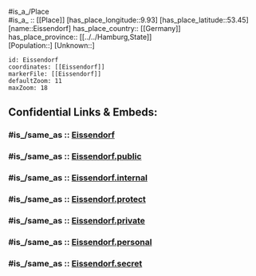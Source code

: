 ﻿---
confidential: public
isDeleted: false
location:
- 53.45
- 9.93
mapmarker: city
mapzoom:
- 7
- 12
SpocWebEntityId: 30011
tags:
- geo/City
type: City
---

#is_a_/Place  
#is_a_ :: [[Place]] 
[has_place_longitude::9.93] 
[has_place_latitude::53.45] 
[name::Eissendorf] 
has_place_country:: [[Germany]]  
has_place_province:: [[../../Hamburg,State]]  
[Population::] 
[Unknown::] 


```leaflet
id: Eissendorf
coordinates: [[Eissendorf]] 
markerFile: [[Eissendorf]] 
defaultZoom: 11 
maxZoom: 18
```


## Confidential Links & Embeds: 

### #is_/same_as :: [Eissendorf](Eissendorf.md) 

### #is_/same_as :: [Eissendorf.public](/_public/Earth/Continent/Europe/Europe~Central/Germany/Germany~West/State~Hamburg/cities~Hamburg/Eissendorf.public.md) 

### #is_/same_as :: [Eissendorf.internal](/_internal/Earth/Continent/Europe/Europe~Central/Germany/Germany~West/State~Hamburg/cities~Hamburg/Eissendorf.internal.md) 

### #is_/same_as :: [Eissendorf.protect](/_protect/Earth/Continent/Europe/Europe~Central/Germany/Germany~West/State~Hamburg/cities~Hamburg/Eissendorf.protect.md) 

### #is_/same_as :: [Eissendorf.private](/_private/Earth/Continent/Europe/Europe~Central/Germany/Germany~West/State~Hamburg/cities~Hamburg/Eissendorf.private.md) 

### #is_/same_as :: [Eissendorf.personal](/_personal/Earth/Continent/Europe/Europe~Central/Germany/Germany~West/State~Hamburg/cities~Hamburg/Eissendorf.personal.md) 

### #is_/same_as :: [Eissendorf.secret](/_secret/Earth/Continent/Europe/Europe~Central/Germany/Germany~West/State~Hamburg/cities~Hamburg/Eissendorf.secret.md)

